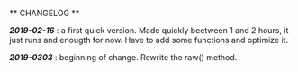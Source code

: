 ** CHANGELOG **


**_2019-02-16_** : a first quick version.
Made quickly beetween 1 and 2 hours, it just runs and enougth for now. Have to add some functions and optimize it.

**_2019-0303_** : beginning of change.
Rewrite the raw() method.
